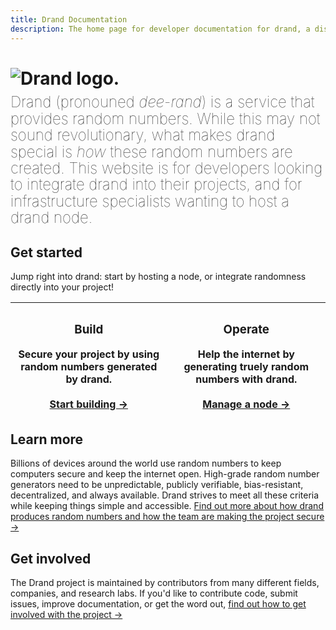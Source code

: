 ```yaml
---
title: Drand Documentation
description: The home page for developer documentation for drand, a distributed randomness beacon.
---
```


# ![Drand logo.](/images/drand-logo-text-black.svg)

<p style="font-size: 24px;line-height: 1.1;font-weight: 100;margin-top: -10px;">
Drand (pronouned <i>dee-rand</i>) is a service that provides random numbers. While this may not sound revolutionary, what makes drand special is <i>how</i> these random numbers are created. This website is for developers looking to integrate drand into their projects, and for infrastructure specialists wanting to host a drand node.</p>

## Get started

Jump right into drand: start by hosting a node, or integrate randomness directly into your project!

| <h3>Build</h3> Secure your project by using random numbers generated by drand. <br><br> [Start building →](/build) | <h3>Operate</h3> Help the internet by generating truely random numbers with drand. <br><br> [Manage a node →](/operate) |
| ------------------------------------------------------------------------------------------------------------------ | ----------------------------------------------------------------------------------------------------------------------- |


## Learn more

Billions of devices around the world use random numbers to keep computers secure and keep the internet open. High-grade random number generators need to be unpredictable, publicly verifiable, bias-resistant, decentralized, and always available. Drand strives to meet all these criteria while keeping things simple and accessible. [Find out more about how drand produces random numbers and how the team are making the project secure →](/concepts/overview)

## Get involved

The Drand project is maintained by contributors from many different fields, companies, and research labs. If you'd like to contribute code, submit issues, improve documentation, or get the word out, [find out how to get involved with the project →](/project)
